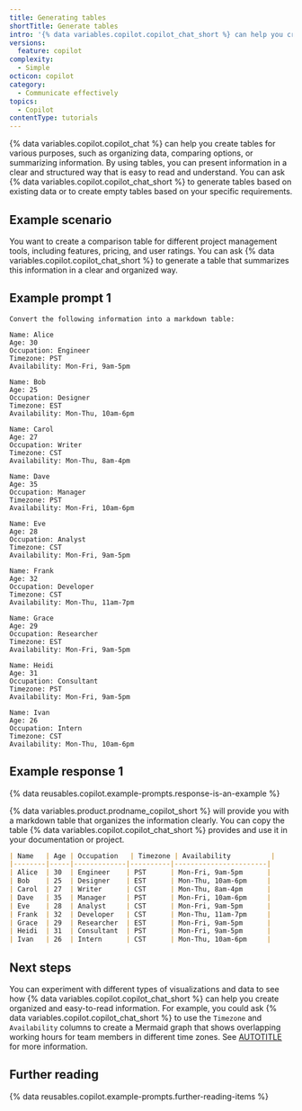 ```yaml
---
title: Generating tables
shortTitle: Generate tables
intro: '{% data variables.copilot.copilot_chat_short %} can help you create tables to organize information and present it clearly.'
versions:
  feature: copilot
complexity:
  - Simple
octicon: copilot
category:
  - Communicate effectively
topics:
  - Copilot
contentType: tutorials
---
```


{% data variables.copilot.copilot_chat %} can help you create tables for various purposes, such as organizing data, comparing options, or summarizing information. By using tables, you can present information in a clear and structured way that is easy to read and understand. You can ask {% data variables.copilot.copilot_chat_short %} to generate tables based on existing data or to create empty tables based on your specific requirements.

## Example scenario

You want to create a comparison table for different project management tools, including features, pricing, and user ratings. You can ask {% data variables.copilot.copilot_chat_short %} to generate a table that summarizes this information in a clear and organized way.

## Example prompt 1

```text copy
Convert the following information into a markdown table:

Name: Alice  
Age: 30  
Occupation: Engineer
Timezone: PST
Availability: Mon-Fri, 9am-5pm

Name: Bob  
Age: 25  
Occupation: Designer
Timezone: EST
Availability: Mon-Thu, 10am-6pm

Name: Carol  
Age: 27  
Occupation: Writer
Timezone: CST
Availability: Mon-Thu, 8am-4pm

Name: Dave
Age: 35
Occupation: Manager
Timezone: PST
Availability: Mon-Fri, 10am-6pm

Name: Eve
Age: 28
Occupation: Analyst
Timezone: CST
Availability: Mon-Fri, 9am-5pm

Name: Frank
Age: 32
Occupation: Developer
Timezone: CST
Availability: Mon-Thu, 11am-7pm

Name: Grace
Age: 29
Occupation: Researcher
Timezone: EST
Availability: Mon-Fri, 9am-5pm

Name: Heidi
Age: 31
Occupation: Consultant
Timezone: PST
Availability: Mon-Fri, 9am-5pm

Name: Ivan
Age: 26
Occupation: Intern
Timezone: CST
Availability: Mon-Thu, 10am-6pm
```

## Example response 1

{% data reusables.copilot.example-prompts.response-is-an-example %}

{% data variables.product.prodname_copilot_short %} will provide you with a markdown table that organizes the information clearly. You can copy the table {% data variables.copilot.copilot_chat_short %} provides and use it in your documentation or project.

```markdown
| Name   | Age | Occupation   | Timezone | Availability          |
|--------|-----|-------------|----------|-----------------------|
| Alice  | 30  | Engineer    | PST      | Mon-Fri, 9am-5pm      |
| Bob    | 25  | Designer    | EST      | Mon-Thu, 10am-6pm     |
| Carol  | 27  | Writer      | CST      | Mon-Thu, 8am-4pm      |
| Dave   | 35  | Manager     | PST      | Mon-Fri, 10am-6pm     |
| Eve    | 28  | Analyst     | CST      | Mon-Fri, 9am-5pm      |
| Frank  | 32  | Developer   | CST      | Mon-Thu, 11am-7pm     |
| Grace  | 29  | Researcher  | EST      | Mon-Fri, 9am-5pm      |
| Heidi  | 31  | Consultant  | PST      | Mon-Fri, 9am-5pm      |
| Ivan   | 26  | Intern      | CST      | Mon-Thu, 10am-6pm     |
```

## Next steps

You can experiment with different types of visualizations and data to see how {% data variables.copilot.copilot_chat_short %} can help you create organized and easy-to-read information. For example, you could ask {% data variables.copilot.copilot_chat_short %} to use the `Timezone` and `Availability` columns to create a Mermaid graph that shows overlapping working hours for team members in different time zones. See [AUTOTITLE](/copilot/tutorials/copilot-chat-cookbook/communicate-effectively/creating-diagrams) for more information.

## Further reading

{% data reusables.copilot.example-prompts.further-reading-items %}
